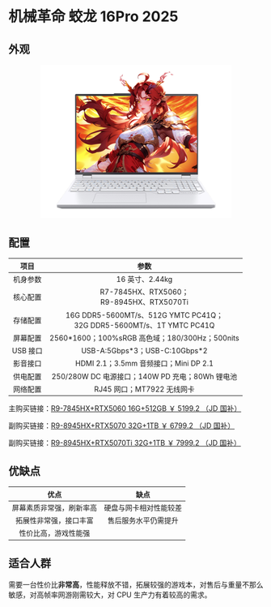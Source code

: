 # 机械革命 蛟龙 16Pro 2025

## 外观

<div style="margin: 0 auto; text-align: center; width: 75%"><img src="./assets/jiaolong16pro.png" /></div>

## 配置

|   项目   |                                   参数                                    |
| :------: | :-----------------------------------------------------------------------: |
| 机身参数 |                              16 英寸、2.44kg                              |
| 核心配置 |               R7-7845HX、RTX5060；<br/>R9-8945HX、RTX5070Ti               |
| 存储配置 | 16G DDR5-5600MT/s、512G YMTC PC41Q；<br/>32G DDR5-5600MT/s、1T YMTC PC41Q |
| 屏幕配置 |              2560\*1600；100%sRGB 高色域；180/300Hz；500nits              |
| USB 接口 |                      USB-A:5Gbps\*3；USB-C:10Gbps\*2                      |
| 影音接口 |                   HDMI 2.1；3.5mm 音频接口；Mini DP 2.1                   |
| 供电配置 |              250/280W DC 电源接口；140W PD 充电；80Wh 锂电池              |
| 网络配置 |                        RJ45 网口；MT7922 无线网卡                         |

主购买链接：[R9-7845HX+RTX5060 16G+512GB ￥ 5199.2 （JD 国补）](https://3.cn/2i8-Qjiv)

副购买链接：[R9-8945HX+RTX5070 32G+1TB ￥ 6799.2 （JD 国补）](https://3.cn/2i8-QJcB)

副购买链接：[R9-8945HX+RTX5070Ti 32G+1TB ￥ 7999.2 （JD 国补）](https://3.cn/2i8-RGrI)

## 优缺点[<Icon icon="clarity:info-line" />](/recommend/推荐#优缺点)

|           优点           |          缺点          |
| :----------------------: | :--------------------: |
| 屏幕素质非常强，刷新率高 | 硬盘与网卡相对性能较差 |
|  拓展性非常强，接口丰富  |  售后服务水平仍需提升  |
|   性价比高，游戏性能强   |                        |

## 适合人群

需要一台性价比**非常高**，性能释放不错，拓展较强的游戏本，对售后与重量不那么敏感，对高帧率网游刚需较大，对 CPU 生产力有着较高的需求。

<!-- ## 总结

去年的蛟龙 16Pro 无疑是一款令人印象深刻的产品，而今年的蛟龙 16Pro 则可以说是真真正正的凶残。

在处理器方面，这颗 R7-7745HX 在六千元价位并无敌手，搭配 4070 显卡可以说是通杀任何 2k 游戏。内存采用了单条的 16G，非常方便后续升级。屏幕与网卡也皆为第一梯队水准。

可惜，蛟龙 16Pro 在体验上仍存在着些许问题：一是电源适配器缩水，导致最终双烤仅有 30W+130W 的性能释放。尽管最终游戏性能差距不大，但是电源缩水总还是令人膈应；二是其电池容量进一步缩水至 60Wh，考虑到 HX 处理器过高的 IO Die 功耗，其离电续航能力堪忧；三是机器的外部接口相比去年也进行了大幅度缩水，尽管接口数量差不多，但是有两个 USB-A 口的带宽从 20Gbps 砍到了 5Gbps。虽然这对日常使用影响不大，但这种操作还是令消费者不爽。

总的来看，这仍是一台非常值得购买的低价位 4070 性能本。不错的 CPU 搭配 4070 显卡，无论是各类游戏还是对处理器性能有相当要求的仿真软件，蛟龙 16Pro 都能轻松应对。同时机械革命还推出了 4060 版本的蛟龙 16Pro，给了那些需要 CPU 性能但对显卡性能要求不高的用户一个更有性价比的选择，搭配上国补，使得最终价格下探到了 5000 元价位。唯一可惜的是 4070 版本目前在京东自营上处于缺货状态，不然在国补的加持下，这款笔记本完全可以作为极光 X 缺货后的替代品。

::: warning 注意
在 2024 年 618 之后，固态硬盘的价格有所上涨，机械革命出于控制成本的考量，将全品牌新出厂机器的硬盘进行了更改，具体批次的硬盘可能有所不同，因此在购买机械革命品牌的笔记本到手后，建议您尽快查看机器的硬盘。同时在国补大范围上线之后，出于进一步减缩成本的考量，机械革命将部分机型的网卡也进行了缩减。为此我们也对目前机械革命使用过的硬盘进行了总结：长存 4.0 旗舰盘 PC411；长存 3.0 旗舰盘 PC300；英睿达 P3 PLUS;长存 4.0 QLC 旗舰盘 PC41Q；金士顿 QLC。如果您到手的机器为 QLC 硬盘，我们建议您在不嫌弃麻烦的情况下多备份数据，以确保机器的稳定使用。
::: -->
